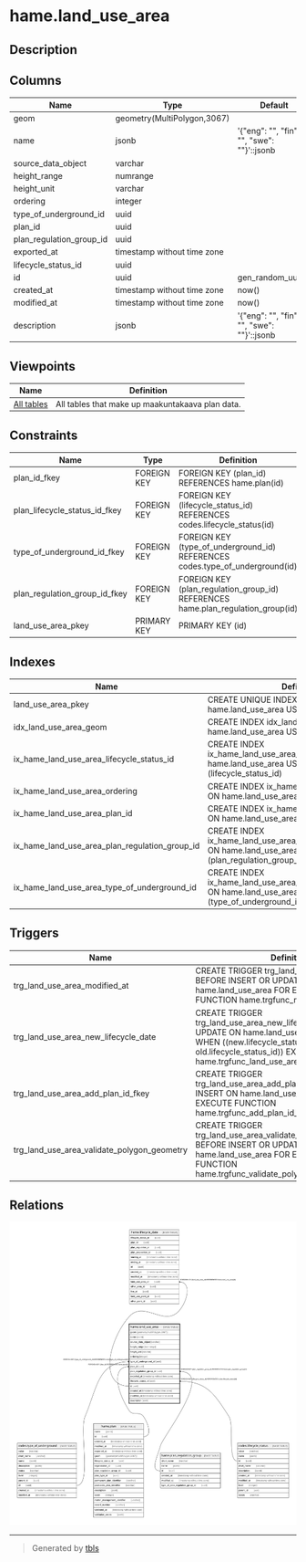 # hame.land_use_area

## Description

## Columns

| Name | Type | Default | Nullable | Children | Parents | Comment |
| ---- | ---- | ------- | -------- | -------- | ------- | ------- |
| geom | geometry(MultiPolygon,3067) |  | false |  |  |  |
| name | jsonb | '{"eng": "", "fin": "", "swe": ""}'::jsonb | false |  |  |  |
| source_data_object | varchar |  | true |  |  |  |
| height_range | numrange |  | true |  |  |  |
| height_unit | varchar |  | true |  |  |  |
| ordering | integer |  | true |  |  |  |
| type_of_underground_id | uuid |  | false |  | [codes.type_of_underground](codes.type_of_underground.md) |  |
| plan_id | uuid |  | true |  | [hame.plan](hame.plan.md) |  |
| plan_regulation_group_id | uuid |  | false |  | [hame.plan_regulation_group](hame.plan_regulation_group.md) |  |
| exported_at | timestamp without time zone |  | true |  |  |  |
| lifecycle_status_id | uuid |  | false |  | [codes.lifecycle_status](codes.lifecycle_status.md) |  |
| id | uuid | gen_random_uuid() | false | [hame.lifecycle_date](hame.lifecycle_date.md) |  |  |
| created_at | timestamp without time zone | now() | false |  |  |  |
| modified_at | timestamp without time zone | now() | false |  |  |  |
| description | jsonb | '{"eng": "", "fin": "", "swe": ""}'::jsonb | false |  |  |  |

## Viewpoints

| Name | Definition |
| ---- | ---------- |
| [All tables](viewpoint-0.md) | All tables that make up maakuntakaava plan data. |

## Constraints

| Name | Type | Definition |
| ---- | ---- | ---------- |
| plan_id_fkey | FOREIGN KEY | FOREIGN KEY (plan_id) REFERENCES hame.plan(id) |
| plan_lifecycle_status_id_fkey | FOREIGN KEY | FOREIGN KEY (lifecycle_status_id) REFERENCES codes.lifecycle_status(id) |
| type_of_underground_id_fkey | FOREIGN KEY | FOREIGN KEY (type_of_underground_id) REFERENCES codes.type_of_underground(id) |
| plan_regulation_group_id_fkey | FOREIGN KEY | FOREIGN KEY (plan_regulation_group_id) REFERENCES hame.plan_regulation_group(id) |
| land_use_area_pkey | PRIMARY KEY | PRIMARY KEY (id) |

## Indexes

| Name | Definition |
| ---- | ---------- |
| land_use_area_pkey | CREATE UNIQUE INDEX land_use_area_pkey ON hame.land_use_area USING btree (id) |
| idx_land_use_area_geom | CREATE INDEX idx_land_use_area_geom ON hame.land_use_area USING gist (geom) |
| ix_hame_land_use_area_lifecycle_status_id | CREATE INDEX ix_hame_land_use_area_lifecycle_status_id ON hame.land_use_area USING btree (lifecycle_status_id) |
| ix_hame_land_use_area_ordering | CREATE INDEX ix_hame_land_use_area_ordering ON hame.land_use_area USING btree (ordering) |
| ix_hame_land_use_area_plan_id | CREATE INDEX ix_hame_land_use_area_plan_id ON hame.land_use_area USING btree (plan_id) |
| ix_hame_land_use_area_plan_regulation_group_id | CREATE INDEX ix_hame_land_use_area_plan_regulation_group_id ON hame.land_use_area USING btree (plan_regulation_group_id) |
| ix_hame_land_use_area_type_of_underground_id | CREATE INDEX ix_hame_land_use_area_type_of_underground_id ON hame.land_use_area USING btree (type_of_underground_id) |

## Triggers

| Name | Definition |
| ---- | ---------- |
| trg_land_use_area_modified_at | CREATE TRIGGER trg_land_use_area_modified_at BEFORE INSERT OR UPDATE ON hame.land_use_area FOR EACH ROW EXECUTE FUNCTION hame.trgfunc_modified_at() |
| trg_land_use_area_new_lifecycle_date | CREATE TRIGGER trg_land_use_area_new_lifecycle_date BEFORE UPDATE ON hame.land_use_area FOR EACH ROW WHEN ((new.lifecycle_status_id <> old.lifecycle_status_id)) EXECUTE FUNCTION hame.trgfunc_land_use_area_new_lifecycle_date() |
| trg_land_use_area_add_plan_id_fkey | CREATE TRIGGER trg_land_use_area_add_plan_id_fkey BEFORE INSERT ON hame.land_use_area FOR EACH ROW EXECUTE FUNCTION hame.trgfunc_add_plan_id_fkey() |
| trg_land_use_area_validate_polygon_geometry | CREATE TRIGGER trg_land_use_area_validate_polygon_geometry BEFORE INSERT OR UPDATE ON hame.land_use_area FOR EACH ROW EXECUTE FUNCTION hame.trgfunc_validate_polygon_geometry() |

## Relations

![er](hame.land_use_area.svg)

---

> Generated by [tbls](https://github.com/k1LoW/tbls)
